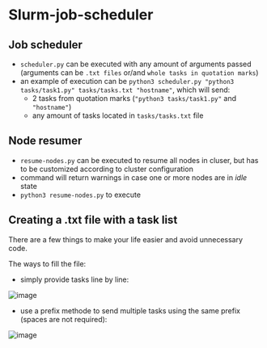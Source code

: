 # Slurm-job-scheduler

## Job scheduler
- `scheduler.py` can be executed with any amount of arguments passed (arguments can be `.txt files` or/and `whole tasks in quotation marks`)
- an example of execution can be `python3 scheduler.py "python3 tasks/task1.py" tasks/tasks.txt "hostname"`, which will send:
    * 2 tasks from quotation marks (`"python3 tasks/task1.py"` and `"hostname"`)
    * any amount of tasks located in `tasks/tasks.txt` file

## Node resumer
- `resume-nodes.py` can be executed to resume all nodes in cluser, but has to be customized according to cluster configuration
- command will return warnings in case one or more nodes are in _idle_ state
- `python3 resume-nodes.py` to execute

## Creating a .txt file with a task list
There are a few things to make your life easier and avoid unnecessary code.

The ways to fill the file:
- simply provide tasks line by line:

![image](https://user-images.githubusercontent.com/75808585/150392859-d7767712-f55d-4332-9ea8-dbf032c382b8.png)
- use a prefix methode to send multiple tasks using the same prefix (spaces are not required):

![image](https://user-images.githubusercontent.com/75808585/150393351-cf5a934b-d883-421c-b9be-c63df1f15bd3.png)
